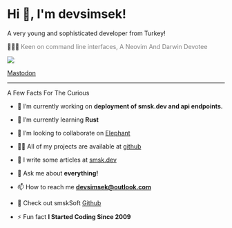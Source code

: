 # Hi 👋, I'm devsimsek!

A very young and sophisticated developer from Turkey!</h2>

👨🏻‍💻 <span style="color: gray; ">Keen on command line interfaces, A Neovim And Darwin Devotee</span></h3>

<!-- <img src="https://komarev.com/ghpvc/?username=devsimsek&label=Profile%20views&color=0e75b6&style=flat" alt="devsimsek" /> -->
<!-- Using yhype now :D -->
![](https://hit.yhype.me/github/profile?account_id=75851971)

<a rel="me" href="https://universeodon.com/@devsimsek">Mastodon</a>

___

A Few Facts For The Curious

* 🔭 I’m currently working on **deployment of smsk.dev and api endpoints.**

* 🌱 I’m currently learning **Rust**

* 👯 I’m looking to collaborate on [Elephant](https://github.com/devsimsek/Elephant)

* 👨‍💻 All of my projects are available at [github](https://github.com/devsimsek)

* 📝 I write some articles at [smsk.dev](https://smsk.dev/)

* 💬 Ask me about **everything!**

* 📫 How to reach me **devsimsek@outlook.com**

* 📄 Check out smskSoft [Github](https://github.com/smskSoft)

* ⚡ Fun fact **I Started Coding Since 2009**
